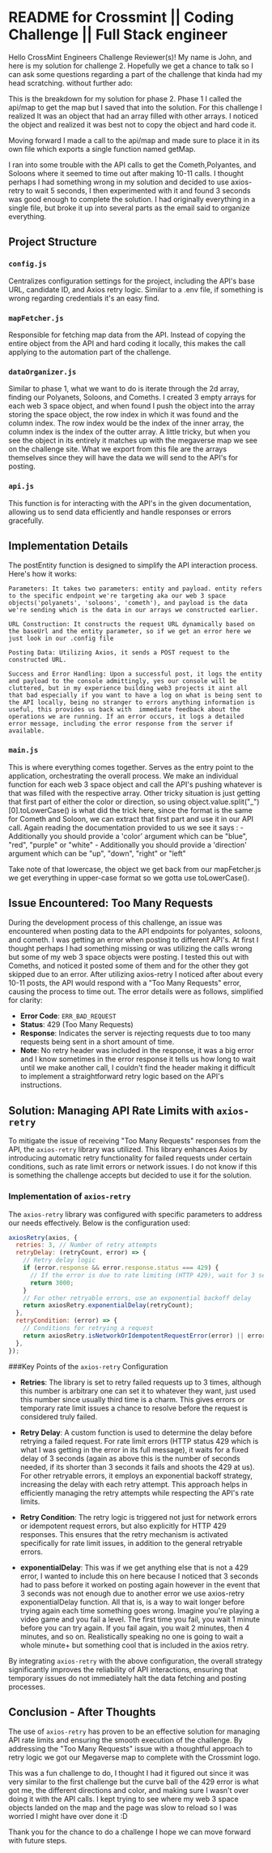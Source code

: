 # README for Crossmint || Coding Challenge || Full Stack engineer

Hello CrossMint Engineers Challenge Reviewer(s)! My name is John, and here is my solution for challenge 2. Hopefully we get a chance to talk so I can ask some questions regarding a part of the challenge that kinda had my head scratching. without further ado:

This is the breakdown for my solution for phase 2. Phase 1 I called the api/map to get the map but I saved that into the solution. For this challenge I realized It was an object that had an array filled with other arrays. I noticed the object and realized it was best not to copy the object and hard code it.

Moving forward I made a call to the api/map and made sure to place it in its own file which exports a single function named getMap.

I ran into some trouble with the API calls to get the Cometh,Polyantes, and Soloons where it seemed to time out after making 10-11 calls. I thought perhaps I had something wrong in my solution and decided to use axios-retry to wait 5 seconds, I then experimented with it and found 3 seconds was good enough to complete the solution. I had originally everything in a single file, but broke it up into several parts as the email said to organize everything.

## Project Structure

### `config.js`

Centralizes configuration settings for the project, including the API's base URL, candidate ID, and Axios retry logic. Similar to a .env file, if something is wrong regarding credentials it's an easy find.

### `mapFetcher.js`

Responsible for fetching map data from the API. Instead of copying the entire object from the API and hard coding it locally, this makes the call applying to the automation part of the challenge.

### `dataOrganizer.js`

Similar to phase 1, what we want to do is iterate through the 2d array, finding our Polyanets, Soloons, and Comeths. 
I created 3 empty arrays for each web 3 space object, and when found I push the object into the array storing the space object, the row index in which it was found and the column index. The row index would be the index of the inner array, the column index is the index of the outter array. A little tricky, but when you see the object in its entirely it matches up with the megaverse map we see on the challenge site. 
What we export from this file are the arrays themselves since they will have the data we will send to the API's for posting.

### `api.js`

This function is  for interacting with the API's in the given documentation, allowing us to send data efficiently and handle responses or errors gracefully.

## Implementation Details

The postEntity function is designed to simplify the API interaction process. Here's how it works:

    Parameters: It takes two parameters: entity and payload. entity refers to the specific endpoint we're targeting aka our web 3 space objects('polyanets', 'soloons', 'cometh'), and payload is the data we're sending which is the data in our arrays we constructed earlier.

    URL Construction: It constructs the request URL dynamically based on the baseUrl and the entity parameter, so if we get an error here we just look in our .config file

    Posting Data: Utilizing Axios, it sends a POST request to the constructed URL.

    Success and Error Handling: Upon a successful post, it logs the entity and payload to the console admittingly, yes our console will be cluttered, but in my experience building web3 projects it aint all that bad especially if you want to have a log on what is being sent to the API locally, being no stranger to errors anything information is useful, this provides us back with  immediate feedback about the operations we are running. If an error occurs, it logs a detailed error message, including the error response from the server if available.

### `main.js`

This is where everything comes together. Serves as the entry point to the application, orchestrating the overall process. We make an individual function for each web 3 space object and call the API's pushing whatever is that was filled with the respective array. Other tricky situation is just getting that first part of either the color or direction, so using object.value.split("_")[0].toLowerCase() is what did the trick here, since the format is the same for Cometh and Soloon, we can extract that first part and use it in our API call. Again reading the documentation provided to us we see it says :
    - Additionally you should provide a 'color' argument which can be "blue", "red", "purple" or "white"
    - Additionally you should provide a 'direction' argument which can be "up", "down", "right" or "left"

Take note of that lowercase, the object we get back from our mapFetcher.js we get everything in upper-case format so we gotta use toLowerCase().

## Issue Encountered: Too Many Requests

During the development process of this challenge, an issue was encountered when posting data to the API endpoints for polyantes, soloons, and cometh. I was getting an error when posting to different API's. At first I thought perhaps I had something missing or was utilizing the calls wrong but some of my web 3 space objects were posting. I tested this out with Comeths, and noticed it posted some of them and for the other they got skipped due to an error. After utilizing axios-retry I noticed after about every 10-11 posts, the API would respond with a "Too Many Requests" error, causing the process to time out. The error details were as follows, simplified for clarity:

- **Error Code**: `ERR_BAD_REQUEST`
- **Status**: 429 (Too Many Requests)
- **Response**: Indicates the server is rejecting requests due to too many requests being sent in a short amount of time.
- **Note**: No retry header was included in the response, it was a big error and I know sometimes in the error response it tells us how long to wait until we make another call, I couldn't find the header making it difficult to implement a straightforward retry logic based on the API's instructions.

## Solution: Managing API Rate Limits with `axios-retry`

To mitigate the issue of receiving "Too Many Requests" responses from the API, the `axios-retry` library was utilized. This library enhances Axios by introducing automatic retry functionality for failed requests under certain conditions, such as rate limit errors or network issues. I do not know if this is something the challenge accepts but decided to use it for the solution.

### Implementation of `axios-retry`

The `axios-retry` library was configured with specific parameters to address our needs effectively. Below is the configuration used:

```javascript
axiosRetry(axios, {
  retries: 3, // Number of retry attempts
  retryDelay: (retryCount, error) => {
    // Retry delay logic
    if (error.response && error.response.status === 429) {
      // If the error is due to rate limiting (HTTP 429), wait for 3 seconds
      return 3000;
    }
    // For other retryable errors, use an exponential backoff delay
    return axiosRetry.exponentialDelay(retryCount);
  },
  retryCondition: (error) => {
    // Conditions for retrying a request
    return axiosRetry.isNetworkOrIdempotentRequestError(error) || error.response.status === 429;
  },
});
```


###Key Points of the `axios-retry` Configuration

- **Retries**: The library is set to retry failed requests up to 3 times, although this number is arbitrary one can set it to whatever they want, just used this number since usually third time is a charm. This gives errors or temporary rate limit issues a chance to resolve before the request is considered truly failed.

- **Retry Delay**: A custom function is used to determine the delay before retrying a failed request. For rate limit errors (HTTP status 429 which is what I was getting in the error in its full message), it waits for a fixed delay of 3 seconds (again as above this is the number of seconds needed, if its shorter than 3 seconds it fails and shoots the 429 at us). For other retryable errors, it employs an exponential backoff strategy, increasing the delay with each retry attempt. This approach helps in efficiently managing the retry attempts while respecting the API's rate limits.
- **Retry Condition**: The retry logic is triggered not just for network errors or idempotent request errors, but also explicitly for HTTP 429 responses. This ensures that the retry mechanism is activated specifically for rate limit issues, in addition to the general retryable errors.

- **exponentialDelay**: This was if we get anything else that is not a 429 error, I wanted to include this on here because I noticed that 3 seconds had to pass before it worked on posting again however in the event that 3 seconds was not enough due to another error we use axios-retry exponentialDelay function. All that is, is a way to wait longer before trying again each time something goes wrong. Imagine you're playing a video game and you fail a level. The first time you fail, you wait 1 minute before you can try again. If you fail again, you wait 2 minutes, then 4 minutes, and so on. Realistically speaking no one is going to wait a whole minute+ but something cool that is included in the axios retry.

By integrating `axios-retry` with the above configuration, the overall strategy significantly improves the reliability of API interactions, ensuring that temporary issues do not immediately halt the data fetching and posting processes.

## Conclusion - After Thoughts

The use of `axios-retry` has proven to be an effective solution for managing API rate limits and ensuring the smooth execution of the challenge. By addressing the "Too Many Requests" issue with a thoughtful approach to retry logic we got our Megaverse map to complete with the Crossmint logo. 

This was a fun challenge to do, I thought I had it figured out since it was very similar to the first challenge but the curve ball of the 429 error is what got me, the different directions and color, and making sure I wasn't over doing it with the API calls. I kept trying to see where my web 3 space objects landed on the map and the page was slow to reload so I was worried I might have over done it :D

Thank you for the chance to do a challenge I hope we can move forward with future steps.
